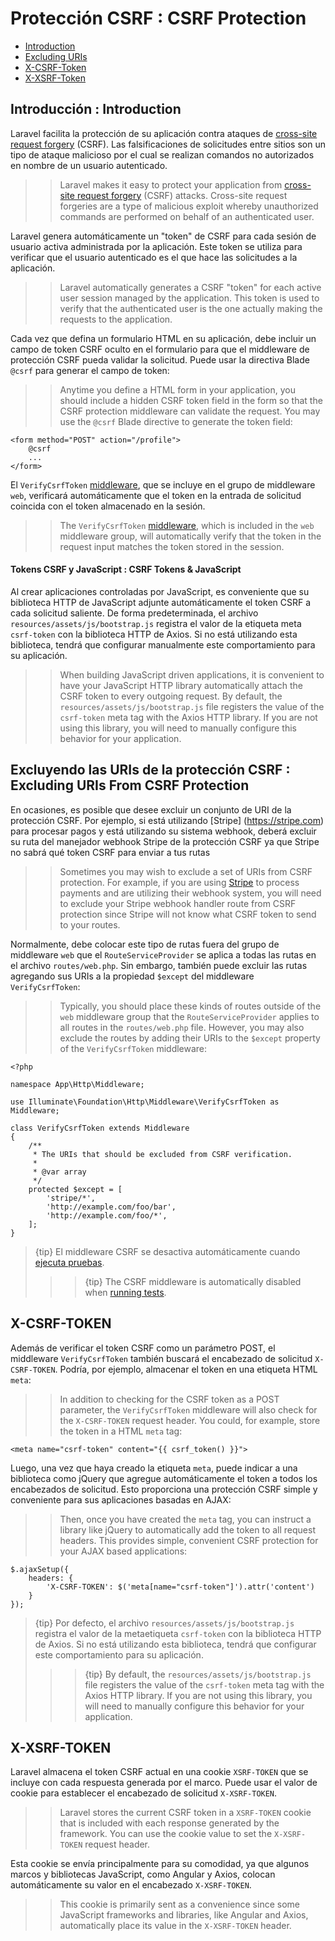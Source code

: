 # Protección CSRF : CSRF Protection

- [Introduction](#csrf-introduction)
- [Excluding URIs](#csrf-excluding-uris)
- [X-CSRF-Token](#csrf-x-csrf-token)
- [X-XSRF-Token](#csrf-x-xsrf-token)

<a name="csrf-introduction"></a>
## Introducción : Introduction

Laravel facilita la protección de su aplicación contra ataques de [cross-site request forgery](https://en.wikipedia.org/wiki/Cross-site_request_forgery) (CSRF). Las falsificaciones de solicitudes entre sitios son un tipo de ataque malicioso por el cual se realizan comandos no autorizados en nombre de un usuario autenticado.
> > Laravel makes it easy to protect your application from [cross-site request forgery](https://en.wikipedia.org/wiki/Cross-site_request_forgery) (CSRF) attacks. Cross-site request forgeries are a type of malicious exploit whereby unauthorized commands are performed on behalf of an authenticated user.

Laravel genera automáticamente un "token" de CSRF para cada sesión de usuario activa administrada por la aplicación. Este token se utiliza para verificar que el usuario autenticado es el que hace las solicitudes a la aplicación.
> > Laravel automatically generates a CSRF "token" for each active user session managed by the application. This token is used to verify that the authenticated user is the one actually making the requests to the application.

Cada vez que defina un formulario HTML en su aplicación, debe incluir un campo de token CSRF oculto en el formulario para que el middleware de protección CSRF pueda validar la solicitud. Puede usar la directiva Blade `@csrf` para generar el campo de token:
> > Anytime you define a HTML form in your application, you should include a hidden CSRF token field in the form so that the CSRF protection middleware can validate the request. You may use the `@csrf` Blade directive to generate the token field:

    <form method="POST" action="/profile">
        @csrf
        ...
    </form>

El `VerifyCsrfToken` [middleware](/docs/{{version}}/middleware), que se incluye en el grupo de middleware `web`, verificará automáticamente que el token en la entrada de solicitud coincida con el token almacenado en la sesión.
> > The `VerifyCsrfToken` [middleware](/docs/{{version}}/middleware), which is included in the `web` middleware group, will automatically verify that the token in the request input matches the token stored in the session.

#### Tokens CSRF y JavaScript : CSRF Tokens & JavaScript

Al crear aplicaciones controladas por JavaScript, es conveniente que su biblioteca HTTP de JavaScript adjunte automáticamente el token CSRF a cada solicitud saliente. De forma predeterminada, el archivo `resources/assets/js/bootstrap.js` registra el valor de la etiqueta meta `csrf-token` con la biblioteca HTTP de Axios. Si no está utilizando esta biblioteca, tendrá que configurar manualmente este comportamiento para su aplicación.
> > When building JavaScript driven applications, it is convenient to have your JavaScript HTTP library automatically attach the CSRF token to every outgoing request. By default, the `resources/assets/js/bootstrap.js` file registers the value of the `csrf-token` meta tag with the Axios HTTP library. If you are not using this library, you will need to manually configure this behavior for your application.

<a name="csrf-excluding-uris"></a>
## Excluyendo las URIs de la protección CSRF : Excluding URIs From CSRF Protection

En ocasiones, es posible que desee excluir un conjunto de URI de la protección CSRF. Por ejemplo, si está utilizando [Stripe] (https://stripe.com) para procesar pagos y está utilizando su sistema webhook, deberá excluir su ruta del manejador webhook Stripe de la protección CSRF ya que Stripe no sabrá qué token CSRF para enviar a tus rutas
> > Sometimes you may wish to exclude a set of URIs from CSRF protection. For example, if you are using [Stripe](https://stripe.com) to process payments and are utilizing their webhook system, you will need to exclude your Stripe webhook handler route from CSRF protection since Stripe will not know what CSRF token to send to your routes.

Normalmente, debe colocar este tipo de rutas fuera del grupo de middleware `web` que el `RouteServiceProvider` se aplica a todas las rutas en el archivo `routes/web.php`. Sin embargo, también puede excluir las rutas agregando sus URIs a la propiedad `$except` del middleware `VerifyCsrfToken`:
> > Typically, you should place these kinds of routes outside of the `web` middleware group that the `RouteServiceProvider` applies to all routes in the `routes/web.php` file. However, you may also exclude the routes by adding their URIs to the `$except` property of the `VerifyCsrfToken` middleware:

    <?php

    namespace App\Http\Middleware;

    use Illuminate\Foundation\Http\Middleware\VerifyCsrfToken as Middleware;

    class VerifyCsrfToken extends Middleware
    {
        /**
         * The URIs that should be excluded from CSRF verification.
         *
         * @var array
         */
        protected $except = [
            'stripe/*',
            'http://example.com/foo/bar',
            'http://example.com/foo/*',
        ];
    }

> {tip} El middleware CSRF se desactiva automáticamente cuando [ejecuta pruebas](/docs/{{version}}/testing).
> > > {tip} The CSRF middleware is automatically disabled when [running tests](/docs/{{version}}/testing).

<a name="csrf-x-csrf-token"></a>
## X-CSRF-TOKEN

Además de verificar el token CSRF como un parámetro POST, el middleware `VerifyCsrfToken` también buscará el encabezado de solicitud `X-CSRF-TOKEN`. Podría, por ejemplo, almacenar el token en una etiqueta HTML `meta`:
> > In addition to checking for the CSRF token as a POST parameter, the `VerifyCsrfToken` middleware will also check for the `X-CSRF-TOKEN` request header. You could, for example, store the token in a HTML `meta` tag:

    <meta name="csrf-token" content="{{ csrf_token() }}">

Luego, una vez que haya creado la etiqueta `meta`, puede indicar a una biblioteca como jQuery que agregue automáticamente el token a todos los encabezados de solicitud. Esto proporciona una protección CSRF simple y conveniente para sus aplicaciones basadas en AJAX:
> > Then, once you have created the `meta` tag, you can instruct a library like jQuery to automatically add the token to all request headers. This provides simple, convenient CSRF protection for your AJAX based applications:

    $.ajaxSetup({
        headers: {
            'X-CSRF-TOKEN': $('meta[name="csrf-token"]').attr('content')
        }
    });

> {tip} Por defecto, el archivo `resources/assets/js/bootstrap.js` registra el valor de la metaetiqueta `csrf-token` con la biblioteca HTTP de Axios. Si no está utilizando esta biblioteca, tendrá que configurar este comportamiento para su aplicación.
> > > {tip} By default, the `resources/assets/js/bootstrap.js` file registers the value of the `csrf-token` meta tag with the Axios HTTP library. If you are not using this library, you will need to manually configure this behavior for your application.

<a name="csrf-x-xsrf-token"></a>
## X-XSRF-TOKEN

Laravel almacena el token CSRF actual en una cookie `XSRF-TOKEN` que se incluye con cada respuesta generada por el marco. Puede usar el valor de cookie para establecer el encabezado de solicitud `X-XSRF-TOKEN`.
> > Laravel stores the current CSRF token in a `XSRF-TOKEN` cookie that is included with each response generated by the framework. You can use the cookie value to set the `X-XSRF-TOKEN` request header.

Esta cookie se envía principalmente para su comodidad, ya que algunos marcos y bibliotecas JavaScript, como Angular y Axios, colocan automáticamente su valor en el encabezado `X-XSRF-TOKEN`.
> > This cookie is primarily sent as a convenience since some JavaScript frameworks and libraries, like Angular and Axios, automatically place its value in the `X-XSRF-TOKEN` header.
